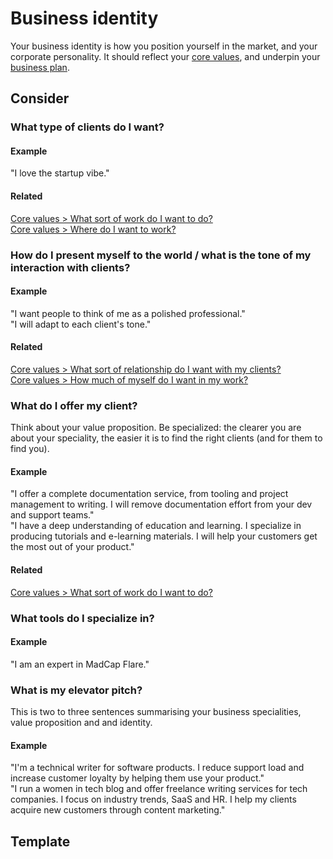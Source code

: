 # Business identity

Your business identity is how you position yourself in the market, and your corporate personality. It should reflect your [core values](core-values.md), and underpin your [business plan](business-plan.md).

## Consider

### What type of clients do I want?

#### Example  
"I love the startup vibe."

#### Related  
[Core values > What sort of work do I want to do?](core-values.md#what-sort-of-work-do-i-want-to-do)  
[Core values > Where do I want to work?](core-values.md#where-do-i-want-to-work)  


### How do I present myself to the world / what is the tone of my interaction with clients?

#### Example  
"I want people to think of me as a polished professional."  
"I will adapt to each client's tone."

#### Related
[Core values > What sort of relationship do I want with my clients?](core-values.md#what-sort-of-relationship-do-i-want-with-my-clients)  
[Core values > How much of myself do I want in my work?](core-values.md#how-much-of-myself-do-i-want-in-my-work)

### What do I offer my client?

Think about your value proposition. Be specialized: the clearer you are about your speciality, the easier it is to find the right clients (and for them to find you). 

#### Example
"I offer a complete documentation service, from tooling and project management to writing. I will remove documentation effort from your dev and support teams."  
"I have a deep understanding of education and learning. I specialize in producing tutorials and e-learning materials. I will help your customers get the most out of your product."

#### Related

[Core values > What sort of work do I want to do?](core-values.md#what-sort-of-work-do-i-want-to-do)

### What tools do I specialize in?

#### Example  
"I am an expert in MadCap Flare."

### What is my elevator pitch?

This is two to three sentences summarising your business specialities, value proposition and and identity.

#### Example
"I'm a technical writer for software products. I reduce support load and increase customer loyalty by helping them use your product."  
"I run a women in tech blog and offer freelance writing services for tech companies. I focus on industry trends, SaaS and HR. I help my clients acquire new customers through content marketing."

## Template